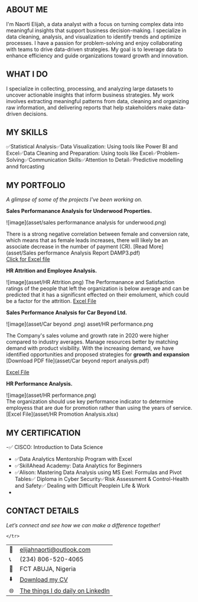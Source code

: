 <!--Section 1: Introduce your self-->
## ABOUT ME

I'm Naorti Elijah, a data analyst with a focus on turning complex data into meaningful insights that support business decision-making.
I specialize in data cleaning, analysis, and visualization to identify trends and optimize processes. I have a passion for problem-solving and enjoy collaborating with teams to drive data-driven strategies. My goal is to leverage data to enhance efficiency and guide organizations toward growth and innovation.

<!--Mention your top/relevant skills here - core and solf skills-->
## WHAT I DO

I specialize in collecting, processing, and analyzing large datasets to uncover actionable insights that inform business strategies. My work involves extracting meaningful patterns from data, cleaning and organizing raw information, and delivering reports that help stakeholders make data-driven decisions.

## MY SKILLS
✅Statistical Analysis✅Data Visualization: Using tools like Power BI and Excel✅Data Cleaning and Preparation: Using tools like Excel✅Problem-Solving✅Communication Skills✅Attention to Detail✅Predictive modelling annd forcasting

## MY PORTFOLIO 

*A glimpse of some of the projects I've been working on.*

**Sales Performanance Analysis for Underwood Properties.**

![image](asset/sales performanance analysis for underwood.png)

There is a strong negative correlation between female and conversion rate, which means that as female leads increases, there will likely be an associate decrease in the number of payment (CR). [Read More](asset/Sales performance Analysis Report DAMP3.pdf)   
[Click for Excel file](https://1drv.ms/x/c/6bda0c9ec1f0d1ce/EciKlGXj7QJDmzUf6BehA_wBUPwL6xTiqry0RBrRWKlPAg?e=14TVth)

**HR Attrition and Employee Analysis.**

![image](asset/HR Attrition.png)
The Performanance and Satisfaction ratings of the people that left the organization is below average and can be predicted that it has a significsnt effected on their emolument, which could be a factor for the attrition. [Excel File](https://1drv.ms/x/c/6bda0c9ec1f0d1ce/EaJvOrGf3DxFr6Y7N3VKysABnojgDicNaCnADGihVRVvDA?e=Gdo54U)


**Sales Performance Analysis for Car Beyond Ltd.**

![image](asset/Car beyond .png)  asset/HR performance.png

The Company's sales volume and growth rate in 2020 were higher compared to industry averages. Manage resources better by matching demand with product visibility. 
With the increasing demand, we have identified opportunities and proposed strategies for **growth and expansion** [Download PDF file](asset/Car beyond report analysis.pdf)

[Excel File](https://1drv.ms/x/c/6bda0c9ec1f0d1ce/EZOivSJJIg9Hp22KRKlzSgABx_rW942MMi2NjqUpFY6ZdQ?e=LrV0Y9)

**HR Performance Analysis.**

![image](asset/HR performance.png)  
The organization should use key performance indicator to determine employess that are due for promotion rather than using the years of service. [Excel File](asset/HR Promotion Analysis.xlsx)

## MY CERTIFICATION
-✅ CISCO: Introduction to Data Science
- ✅Data Analytics Mentorship Program with Excel
- ✅SkillAhead Academy: Data Analytics for Beginners
- ✅Alison: Mastering Data Analysis using MS Exel: Formulas and Pivot Tables✅ Diploma in Cyber Security✅Risk Assessment & Control-Health and Safety✅ Dealing with Difficult Peoplein Life & Work
- 
## CONTACT DETAILS

*Let’s connect and see how we can make a difference together!*
<table>
  <tbody>
    <tr>
      <td>📧</td>
      <td><a href="elijahnaorti@outlook.com">elijahnaorti@outlook.com</a></td>
    </tr>
    <tr>
      <td>📞</td>
      <td>(234) 806-520-4065</td>
    </tr>
    <tr>
      <td>📍</td>
      <td>FCT ABUJA, Nigeria</td>  
    </tr>
    <tr>
      <td>⬇️</td>
      <td><a href="file:///C:/Users/USER/Downloads/ELIJAH%20NAORTI%20Data%20analysis%20CV.pdf">Download my CV</a></td>
    </tr>
    <tr>
      <td>🌐</td>
      <td><a href="https://www.linkedin.com/in/naorti/">The things I do daily on LinkedIn</a></td>
    </tr>
    <tr>
      
    </tr>
  </tbody>
</table>
